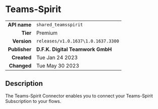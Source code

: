 # Teams-Spirit
| | |
|-:|-|
|**API name**|`shared_teamsspirit`|
|**Tier**|Premium|
|**Version**|`releases/v1.0.1637\1.0.1637.3300`|
|**Publisher**|**D.F.K. Digital Teamwork GmbH**|
|**Created**|Tue Jan 24 2023|
|**Changed**|Tue May 30 2023|

## Description
The Teams-Spirit Connector enables you to connect your Teams-Spirit Subscription to your flows.
